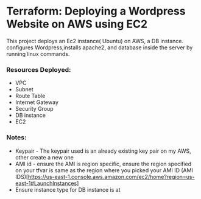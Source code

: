# Terraform: Deploying a Wordpress Website on AWS using EC2 
This project deploys an Ec2 instance( Ubuntu) on AWS, a DB instance. configures Wordpress,installs apache2, and database inside the server by running linux commands. 

### Resources Deployed:

- VPC
- Subnet
- Route Table 
- Internet Gateway 
- Security Group 
- DB instance 
- EC2

### Notes:

- Keypair - The keypair used is an already existing key pair on my AWS, other create a new one 
- AMI id - ensure the AMI is region specific, ensure the region specified on your tfvar is same as the region where you picked your AMI ID (AMI IDS)[https://us-east-1.console.aws.amazon.com/ec2/home?region=us-east-1#LaunchInstances]
- Ensure instance type for DB instance is at 